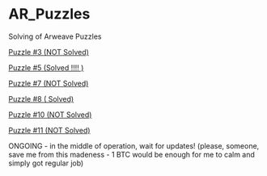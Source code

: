 # AR_Puzzles
Solving of Arweave Puzzles 

[Puzzle #3 (NOT Solved)](https://github.com/HomelessPhD/AR_Puzzles/tree/main/PZL3)

[Puzzle #5 (Solved !!!! )](https://github.com/HomelessPhD/AR_Puzzles/tree/main/PZL5)

[Puzzle #7 (NOT Solved)](https://github.com/HomelessPhD/AR_Puzzles/tree/main/PZL7)

[Puzzle #8 (    Solved)](https://github.com/HomelessPhD/AR_Puzzles/tree/main/PZL8)

[Puzzle #10 (NOT Solved)](https://github.com/HomelessPhD/AR_Puzzles/tree/main/PZL10)

[Puzzle #11 (NOT Solved)](https://github.com/HomelessPhD/AR_Puzzles/tree/main/PZL11)

ONGOING - in the middle of operation, wait for updates!
(please, someone, save me from this madeness - 1 BTC would be enough for me to calm and simply got regular job)
